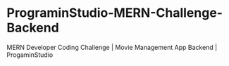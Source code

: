 # PrograminStudio-MERN-Challenge-Backend
MERN Developer Coding Challenge | Movie Management App Backend | ProgaminStudio
